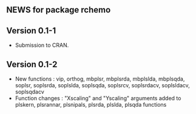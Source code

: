 ## NEWS for package **rchemo**

## **Version 0.1-1**

- Submission to CRAN.

## **Version 0.1-2**

- New functions :  vip, orthog, mbplsr, mbplsrda, mbplslda, mbplsqda, soplsr, soplsrda, soplslda, soplsqda, soplsrcv, soplsrdacv, soplsldacv, soplsqdacv
- Function changes : "Xscaling" and "Yscaling" arguments added to plskern, plsrannar, plsnipals, plsrda, plslda, plsqda functions
